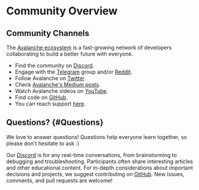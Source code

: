 # Community Overview

## Community Channels

The [Avalanche ecosystem](https://ecosystem.avax.network/) is a fast-growing network of developers 
collaborating to build a better future with everyone.

- Find the community on [Discord](https://chat.avax.network/).
- Engage with the [Telegram](https://t.me/avalancheavax) group and/or [Reddit](https://www.reddit.com/r/Avax/).
- Follow Avalanche on [Twitter](https://twitter.com/avax).
- Check [Avalanche's Medium posts](https://medium.com/avalancheavax).
- Watch Avalanche videos on [YouTube](https://youtube.com/avalancheavax).
- Find code on [GitHub](https://github.com/ava-labs).
- You can reach support [here](https://support.avax.network/en/).

## Questions? {#Questions}

We love to answer questions! Questions help everyone learn together, 
so please don't hesitate to ask :)

Our [Discord](https://chat.avax.network/) is for any real-time conversations, 
from brainstorming to debugging and troubleshooting. Participants often share 
interesting articles and other educational content. For in-depth considerations 
about important decisions and projects, we suggest contributing on 
[GitHub](https://github.com/ava-labs). New issues, comments, and pull requests are welcome!

